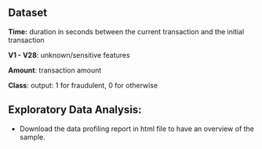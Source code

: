 ## Dataset 

**Time:** duration in seconds between the current transaction and the initial transaction 

**V1 - V28**: unknown/sensitive features

**Amount**: transaction amount

**Class**: output: 1 for fraudulent, 0 for otherwise

## Exploratory Data Analysis:
- Download the data profiling report in html file to have an overview of the sample.
